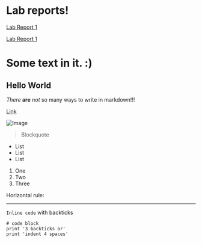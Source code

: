 
# Lab reports!
[Lab Report 1](lab-report-1-week-2.html)


[Lab Report 1](https://github.com/Yiwwwwww/cse15l-lab-reports/blob/e5143c4532409a5cea277cb50f86bdb83dcbbb62/lab-report-1-week-2.md)














# Some text in it. :)
## Hello World

*There* **are** _not_ so many ways to write in markdown!!! 

[Link](https://adsrff.web.sdo.com/web1/)

![Image]()

> Blockquote

* List
* List
* List

1. One
2. Two
3. Three

Horizontal rule:

---
`Inline code` with backticks

```
# code block
print '3 backticks or'
print 'indent 4 spaces'
```
